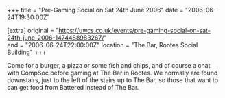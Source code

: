 +++
title = "Pre-Gaming Social on Sat 24th June 2006"
date = "2006-06-24T19:30:00Z"

[extra]
original = "https://uwcs.co.uk/events/pre-gaming-social-on-sat-24th-june-2006-1474488983267/"    
end = "2006-06-24T22:00:00Z"
location = "The Bar, Rootes Social Building"
+++

Come for a burger, a pizza or some fish and chips, and of course a chat with CompSoc before gaming at The Bar in Rootes. We normally are found downstairs, just to the left of the stairs up to The Bar, so those that want to can get food from Battered instead of The Bar.

